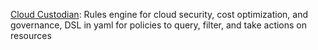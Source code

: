 [Cloud Custodian](https://github.com/capitalone/cloud-custodian): Rules engine for cloud security, cost optimization, and governance, DSL in yaml for policies to query, filter, and take actions on resources
